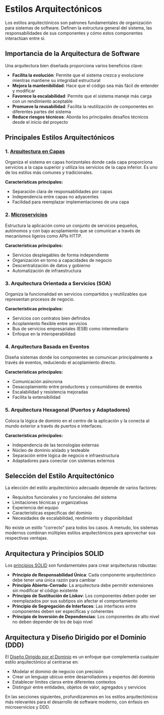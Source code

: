 # Estilos Arquitectónicos

Los estilos arquitectónicos son patrones fundamentales de organización para sistemas de software. Definen la estructura general del sistema, las responsabilidades de sus componentes y cómo estos componentes interactúan entre sí.

## Importancia de la Arquitectura de Software

Una arquitectura bien diseñada proporciona varios beneficios clave:

- **Facilita la evolución**: Permite que el sistema crezca y evolucione mientras mantiene su integridad estructural
- **Mejora la mantenibilidad**: Hace que el código sea más fácil de entender y modificar
- **Favorece la escalabilidad**: Permite que el sistema maneje más carga con un rendimiento aceptable
- **Promueve la reusabilidad**: Facilita la reutilización de componentes en diferentes partes del sistema
- **Reduce riesgos técnicos**: Aborda los principales desafíos técnicos desde el inicio del proyecto

## Principales Estilos Arquitectónicos

### 1. [Arquitectura en Capas](layered.md)

Organiza el sistema en capas horizontales donde cada capa proporciona servicios a la capa superior y utiliza los servicios de la capa inferior. Es uno de los estilos más comunes y tradicionales.

**Características principales:**
- Separación clara de responsabilidades por capas
- Independencia entre capas no adyacentes
- Facilidad para reemplazar implementaciones de una capa

### 2. [Microservicios](microservices/index.md)

Estructura la aplicación como un conjunto de servicios pequeños, autónomos y con bajo acoplamiento que se comunican a través de mecanismos ligeros como APIs HTTP.

**Características principales:**
- Servicios desplegables de forma independiente
- Organización en torno a capacidades de negocio
- Descentralización de datos y gobierno
- Automatización de infraestructura

### 3. Arquitectura Orientada a Servicios (SOA)

Organiza la funcionalidad en servicios compartidos y reutilizables que representan procesos de negocio.

**Características principales:**
- Servicios con contratos bien definidos
- Acoplamiento flexible entre servicios
- Bus de servicios empresariales (ESB) como intermediario
- Enfoque en la interoperabilidad

### 4. Arquitectura Basada en Eventos

Diseña sistemas donde los componentes se comunican principalmente a través de eventos, reduciendo el acoplamiento directo.

**Características principales:**
- Comunicación asíncrona
- Desacoplamiento entre productores y consumidores de eventos
- Escalabilidad y resistencia mejoradas
- Facilita la extensibilidad

### 5. Arquitectura Hexagonal (Puertos y Adaptadores)

Coloca la lógica de dominio en el centro de la aplicación y la conecta al mundo exterior a través de puertos e interfaces.

**Características principales:**
- Independencia de las tecnologías externas
- Núcleo de dominio aislado y testeable
- Separación entre lógica de negocio e infraestructura
- Adaptadores para conectar con sistemas externos

## Selección del Estilo Arquitectónico

La elección del estilo arquitectónico adecuado depende de varios factores:

- Requisitos funcionales y no funcionales del sistema
- Limitaciones técnicas y organizativas
- Experiencia del equipo
- Características específicas del dominio
- Necesidades de escalabilidad, rendimiento y disponibilidad

No existe un estilo "correcto" para todos los casos. A menudo, los sistemas modernos combinan múltiples estilos arquitectónicos para aprovechar sus respectivas ventajas.

## Arquitectura y Principios SOLID

Los [principios SOLID](../solid/index.md) son fundamentales para crear arquitecturas robustas:

- **Principio de Responsabilidad Única**: Cada componente arquitectónico debe tener una única razón para cambiar
- **Principio Abierto-Cerrado**: La arquitectura debe permitir extensiones sin modificar el código existente
- **Principio de Sustitución de Liskov**: Los componentes deben poder ser reemplazados por sus subtipos sin afectar el comportamiento
- **Principio de Segregación de Interfaces**: Las interfaces entre componentes deben ser específicas y coherentes
- **Principio de Inversión de Dependencias**: Los componentes de alto nivel no deben depender de los de bajo nivel

## Arquitectura y Diseño Dirigido por el Dominio (DDD)

El [Diseño Dirigido por el Dominio](../ddd/index.md) es un enfoque que complementa cualquier estilo arquitectónico al centrarse en:

- Modelar el dominio de negocio con precisión
- Crear un lenguaje ubicuo entre desarrolladores y expertos del dominio
- Establecer límites claros entre diferentes contextos
- Distinguir entre entidades, objetos de valor, agregados y servicios

En las secciones siguientes, profundizaremos en los estilos arquitectónicos más relevantes para el desarrollo de software moderno, con énfasis en microservicios y DDD. 